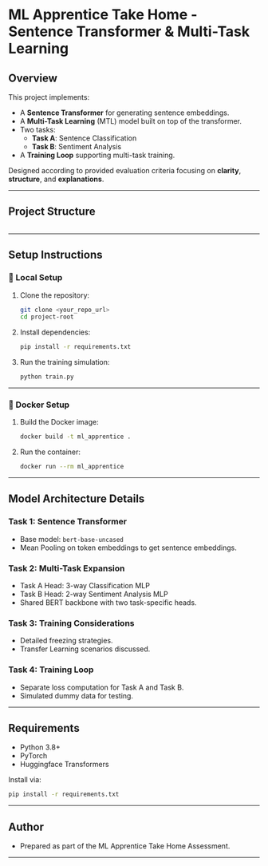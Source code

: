 # ML Apprentice Take Home - Sentence Transformer & Multi-Task Learning

## Overview

This project implements:
- A **Sentence Transformer** for generating sentence embeddings.
- A **Multi-Task Learning** (MTL) model built on top of the transformer.
- Two tasks:
  - **Task A**: Sentence Classification
  - **Task B**: Sentiment Analysis
- A **Training Loop** supporting multi-task training.

Designed according to provided evaluation criteria focusing on **clarity**, **structure**, and **explanations**.

---

## Project Structure

```/project-root ├── model.py # Task 1 - Basic Sentence Transformer ├── multitask_model.py # Task 2 - MTL Expanded Model ├── train.py # Task 4 - Training Simulation Loop ├── requirements.txt # Python environment setup ├── Dockerfile # Docker container setup ├── README.md # Documentation ├── Written_Explanation.docx # Written answers for Tasks 1-4 
```

---

## Setup Instructions

### 🔧 Local Setup

1. Clone the repository:
    ```bash
    git clone <your_repo_url>
    cd project-root
    ```

2. Install dependencies:
    ```bash
    pip install -r requirements.txt
    ```

3. Run the training simulation:
    ```bash
    python train.py
    ```

---

### 🐳 Docker Setup

1. Build the Docker image:
    ```bash
    docker build -t ml_apprentice .
    ```

2. Run the container:
    ```bash
    docker run --rm ml_apprentice
    ```

---

## Model Architecture Details

### Task 1: Sentence Transformer
- Base model: `bert-base-uncased`
- Mean Pooling on token embeddings to get sentence embeddings.

### Task 2: Multi-Task Expansion
- Task A Head: 3-way Classification MLP
- Task B Head: 2-way Sentiment Analysis MLP
- Shared BERT backbone with two task-specific heads.

### Task 3: Training Considerations
- Detailed freezing strategies.
- Transfer Learning scenarios discussed.

### Task 4: Training Loop
- Separate loss computation for Task A and Task B.
- Simulated dummy data for testing.

---

## Requirements

- Python 3.8+
- PyTorch
- Huggingface Transformers

Install via:
```bash
pip install -r requirements.txt
```

---

## Author
- Prepared as part of the ML Apprentice Take Home Assessment.

---